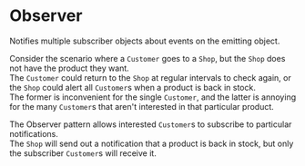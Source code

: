 # Observer

Notifies multiple subscriber objects
about events on the emitting object.

Consider the scenario where a
`Customer` goes to a `Shop`,
but the `Shop` does not have the
product they want.  
The `Customer` could return to
the `Shop` at regular intervals
to check again, or the `Shop`
could alert all `Customer`s when
a product is back in stock.  
The former is inconvenient for
the single `Customer`, and the
latter is annoying for the many
`Customer`s that aren't interested
in that particular product.

The Observer pattern allows
interested `Customer`s to
subscribe to particular
notifications.  
The `Shop` will send out a
notification that a product
is back in stock, but only
the subscriber `Customer`s
will receive it.
